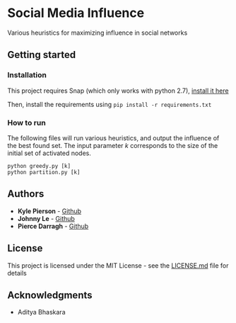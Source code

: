 # Social Media Influence

Various heuristics for maximizing influence in social networks

## Getting started

### Installation
This project requires Snap (which only works with python 2.7),
[install it here](https://snap.stanford.edu/snappy/)

Then, install the requirements using `pip install -r requirements.txt`

### How to run
The following files will run various heuristics, and output the influence
of the best found set.  The input parameter *k* corresponds to the size
of the initial set of activated nodes.
```
python greedy.py [k]
python partition.py [k]
```

## Authors
* **Kyle Pierson** - [Github](https://github.com/kyledpierson)
* **Johnny Le** - [Github](https://github.com/johnnyle24)
* **Pierce Darragh** - [Github](https://github.com/pdarragh)

## License
This project is licensed under the MIT License -
see the [LICENSE.md](LICENSE.md) file for details

## Acknowledgments
* Aditya Bhaskara
